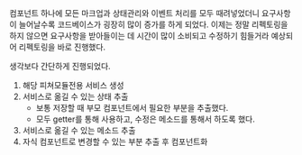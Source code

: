 컴포넌트 하나에 모든 마크업과 상태관리와 이벤트 처리를 모두 때려넣었더니 요구사항이 늘어날수록 코드베이스가 굉장히 많이 증가를 하게 되었다.
이제는 정말 리펙토링을 하지 않으면 요구사항을 받아들이는 데 시간이 많이 소비되고 수정하기 힘들거라 예상되어 리펙토링을 바로 진행했다.

생각보다 간단하게 진행되었다.
1. 해당 피쳐모듈전용 서비스 생성
2. 서비스로 옮길 수 있는 상태 추출
   - 보통 저장할 때 부모 컴포넌트에서 필요한 부분을 추출했다.
   - 모두 getter를 통해 사용하고, 수정은 메소드를 통해서 하도록 했다.
3. 서비스로 옮길 수 있는 메소드 추출
4. 자식 컴포넌트로 변경할 수 있는 부분 추출 후 컴포넌트화